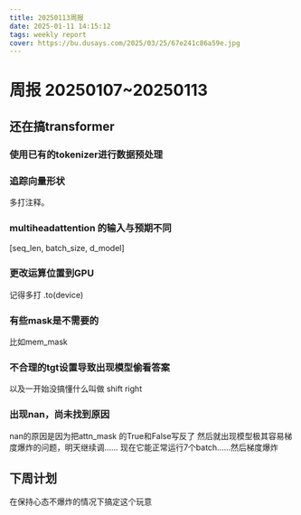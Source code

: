 ```yaml
---
title: 20250113周报
date: 2025-01-11 14:15:12
tags: weekly report
cover: https://bu.dusays.com/2025/03/25/67e241c86a59e.jpg
---
```


# 周报 20250107~20250113

## 还在搞transformer
### 使用已有的tokenizer进行数据预处理

### 追踪向量形状
多打注释。

### multiheadattention 的输入与预期不同
[seq_len, batch_size, d_model]

### 更改运算位置到GPU
记得多打 .to(device)

### 有些mask是不需要的
比如mem_mask

### 不合理的tgt设置导致出现模型偷看答案
以及一开始没搞懂什么叫做 shift right

### 出现nan，尚未找到原因
nan的原因是因为把attn_mask 的True和False写反了
然后就出现模型极其容易梯度爆炸的问题，明天继续调……
现在它能正常运行7个batch……然后梯度爆炸


## 下周计划

在保持心态不爆炸的情况下搞定这个玩意

